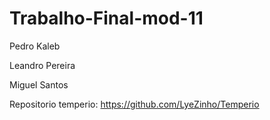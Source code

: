# Trabalho-Final-mod-11

Pedro Kaleb

Leandro Pereira

Miguel Santos



Repositorio temperio:
https://github.com/LyeZinho/Temperio
